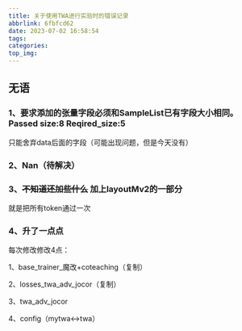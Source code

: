 ```yaml
---
title: 关于使用TWA进行实验时的错误记录
abbrlink: 6fbfcd62
date: 2023-07-02 16:58:54
tags:
categories:
top_img:
---
```


## 无语

### 1、要求添加的张量字段必须和SampleList已有字段大小相同。Passed size:8 Reqired_size:5

只能舍弃data后面的字段（可能出现问题，但是今天没有）

### 2、Nan（待解决）



### 3、~~不知道还加些什么~~ 加上layoutMv2的一部分

就是把所有token通过一次



### 4、升了一点点

每次修改修改4点：

1、base_trainer_魔改+coteaching（复制）

2、losses_twa_adv_jocor（复制）

3、twa_adv_jocor

4、config（mytwa<->twa）

